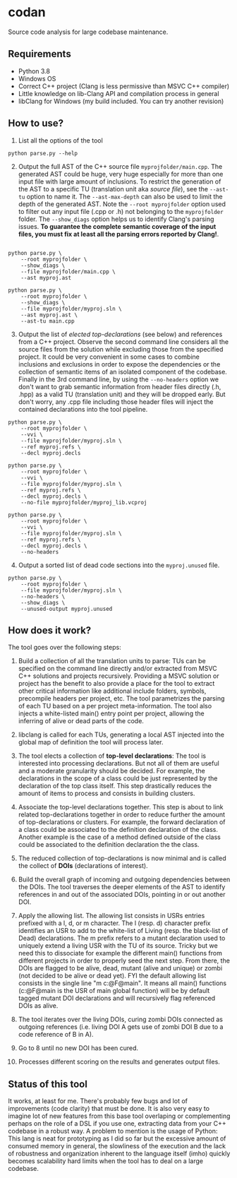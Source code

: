 # codan
Source code analysis for large codebase maintenance.

## Requirements
- Python 3.8
- Windows OS
- Correct C++ project (Clang is less permissive than MSVC C++ compiler)
- Little knowledge on lib-Clang API and compilation process in general
- libClang for Windows (my build included. You can try another revision)

## How to use?
1. List all the options of the tool
```
python parse.py --help
```

2. Output the full AST of the C++ source file `myprojfolder/main.cpp`. The generated AST could be huge, very huge especially for more than one input file with large amount of inclusions. To restrict the generation of the AST to a specific TU (translation unit aka *source file*), see the `--ast-tu` option to name it. The `--ast-max-depth` can also be used to limit the depth of the generated AST. Note the `--root myprojfolder` option used to filter out any input file (.cpp or .h) not belonging to the `myprojfolder` folder. The `--show_diags` option helps us to identify Clang's parsing issues. **To guarantee the complete semantic coverage of the input files, you must fix at least all the parsing errors reported by Clang!**.
```

python parse.py \
    --root myprojfolder \
    --show_diags \
    --file myprojfolder/main.cpp \
    --ast myproj.ast
   
python parse.py \
    --root myprojfolder \
    --show_diags \
    --file myprojfolder/myproj.sln \
    --ast myproj.ast \
    --ast-tu main.cpp
```

3. Output the list of *elected top-declarations* (see below) and references from a C++ project. Observe the second command line considers all the source files from the solution while excluding those from the specified project. It could be very convenient in some cases to combine inclusions and exclusions in order to expose the dependencies or the collection of semantic items of an isolated component of the codebase. Finally in the 3rd command line, by using the `--no-headers` option we don't want to grab semantic information from header files directly (.h, .hpp) as a valid TU (translation unit) and they will be dropped early. But don't worry, any .cpp file including those header files will inject the contained declarations into the tool pipeline.
```
python parse.py \
    --root myprojfolder \
    --vvi \
    --file myprojfolder/myproj.sln \
    --ref myproj.refs \
    --decl myproj.decls

python parse.py \
    --root myprojfolder \
    --vvi \
    --file myprojfolder/myproj.sln \
    --ref myproj.refs \
    --decl myproj.decls \
    --no-file myprojfolder/myproj_lib.vcproj

python parse.py \
    --root myprojfolder \
    --vvi \
    --file myprojfolder/myproj.sln \
    --ref myproj.refs \
    --decl myproj.decls \
    --no-headers
```

4. Output a sorted list of dead code sections into the `myproj.unused` file.
```
python parse.py \
    --root myprojfolder \
    --file myprojfolder/myproj.sln \
    --no-headers \
    --show_diags \
    --unused-output myproj.unused
```

## How does it work?
The tool goes over the following steps:

1. Build a collection of all the translation units to parse: TUs can be specified on the command line directly and/or extracted from MSVC C++ solutions and projects recursively. Providing a MSVC solution or project has the benefit to also provide a place for the tool to extract other critical information like additional include folders, symbols, precompile headers per project, etc. The tool parametrizes the parsing of each TU based on a per project meta-information. The tool also injects a white-listed main() entry point per project, allowing the inferring of alive or dead parts of the code.

2. libclang is called for each TUs, generating a local AST injected into the global map of definition the tool will process later.

3. The tool elects a collection of **top-level declarations**: The tool is interested into processing declarations. But not all of them are useful and a moderate granularity should be decided. For example, the declarations in the scope of a class could be just represented by the declaration of the top class itself. This step drastically reduces the amount of items to process and consists in building clusters.

4. Associate the top-level declarations together. This step is about to link related top-declarations together in order to reduce further the amount of top-declarations or clusters. For example, the forward declaration of a class could be associated to the definition declaration of the class. Another example is the case of a method defined outside of the class could be associated to the definition declaration the the class.

5. The reduced collection of top-declarations is now minimal and is called the collect of **DOIs** (declarations of interest).

6. Build the overall graph of incoming and outgoing dependencies between the DOIs. The tool traverses the deeper elements of the AST to identify references in and out of the associated DOIs, pointing in or out another DOI.

7. Apply the allowing list. The allowing list consists in USRs entries prefixed with a l, d, or m character. The l (resp. d) character prefix identifies an USR to add to the white-list of Living (resp. the black-list of Dead) declarations. The m prefix refers to a mutant declaration used to uniquely extend a living USR with the TU of its source. Tricky but we need this to dissociate for example the different main() functions from different projects in order to properly seed the next step. From there, the DOIs are flagged to be alive, dead, mutant (alive and unique) or zombi (not decided to be alive or dead yet). FYI the default allowing list consists in the single line "m c:@F@main". It means all main() functions (c:@F@main is the USR of main global function) will be by default tagged mutant DOI declarations and will recursively flag referenced DOIs as alive.

8. The tool iterates over the living DOIs, curing zombi DOIs connected as outgoing references (i.e. living DOI A gets use of zombi DOI B due to a code reference of B in A).

9. Go to 8 until no new DOI has been cured.

10. Processes different scoring on the results and generates output files.

## Status of this tool
It works, at least for me. There's probably few bugs and lot of improvements (code clarity) that must be done. It is also very easy to imagine lot of new features from this base tool overlaping or complementing perhaps on the role of a DSL if you use one, extracting data from your C++ codebase in a robust way.
A problem to mention is the usage of Python: This lang is neat for prototyping as I did so far but the excessive amount of consumed memory in general, the slowliness of the execution and the lack of robustness and organization inherent to the language itself (imho) quickly becomes scalability hard limits when the tool has to deal on a large codebase.


